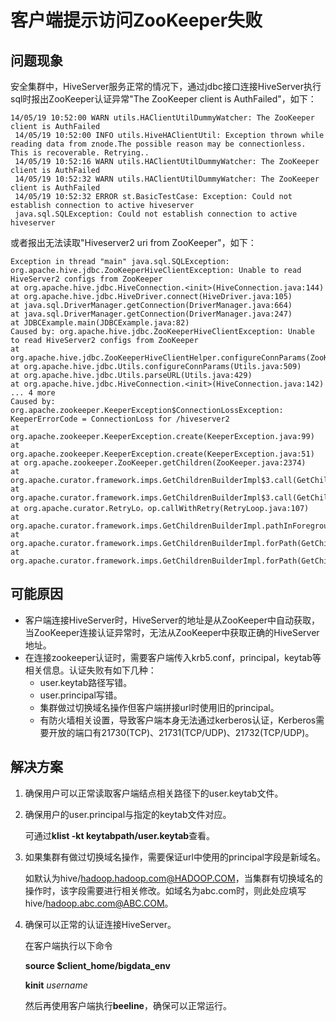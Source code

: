 # 客户端提示访问ZooKeeper失败<a name="ZH-CN_TOPIC_0207461511"></a>

## 问题现象<a name="zh-cn_topic_0167276080_s4062da02d4d340ed9dbd38c42c5a7475"></a>

安全集群中，HiveServer服务正常的情况下，通过jdbc接口连接HiveServer执行sql时报出ZooKeeper认证异常"The ZooKeeper client is AuthFailed"，如下：

```
14/05/19 10:52:00 WARN utils.HAClientUtilDummyWatcher: The ZooKeeper client is AuthFailed
 14/05/19 10:52:00 INFO utils.HiveHAClientUtil: Exception thrown while reading data from znode.The possible reason may be connectionless. This is recoverable. Retrying.. 
 14/05/19 10:52:16 WARN utils.HAClientUtilDummyWatcher: The ZooKeeper client is AuthFailed 
 14/05/19 10:52:32 WARN utils.HAClientUtilDummyWatcher: The ZooKeeper client is AuthFailed 
 14/05/19 10:52:32 ERROR st.BasicTestCase: Exception: Could not establish connection to active hiveserver 
 java.sql.SQLException: Could not establish connection to active hiveserver
```

或者报出无法读取"Hiveserver2 uri from ZooKeeper"，如下：

```
Exception in thread "main" java.sql.SQLException: org.apache.hive.jdbc.ZooKeeperHiveClientException: Unable to read HiveServer2 configs from ZooKeeper
at org.apache.hive.jdbc.HiveConnection.<init>(HiveConnection.java:144)
at org.apache.hive.jdbc.HiveDriver.connect(HiveDriver.java:105)
at java.sql.DriverManager.getConnection(DriverManager.java:664)
at java.sql.DriverManager.getConnection(DriverManager.java:247)
at JDBCExample.main(JDBCExample.java:82)
Caused by: org.apache.hive.jdbc.ZooKeeperHiveClientException: Unable to read HiveServer2 configs from ZooKeeper
at org.apache.hive.jdbc.ZooKeeperHiveClientHelper.configureConnParams(ZooKeeperHiveClientHelper.java:100)
at org.apache.hive.jdbc.Utils.configureConnParams(Utils.java:509)
at org.apache.hive.jdbc.Utils.parseURL(Utils.java:429)
at org.apache.hive.jdbc.HiveConnection.<init>(HiveConnection.java:142)
... 4 more
Caused by: org.apache.zookeeper.KeeperException$ConnectionLossException: KeeperErrorCode = ConnectionLoss for /hiveserver2
at org.apache.zookeeper.KeeperException.create(KeeperException.java:99)
at org.apache.zookeeper.KeeperException.create(KeeperException.java:51)
at org.apache.zookeeper.ZooKeeper.getChildren(ZooKeeper.java:2374)
at org.apache.curator.framework.imps.GetChildrenBuilderImpl$3.call(GetChildrenBuilderImpl.java:214)
at org.apache.curator.framework.imps.GetChildrenBuilderImpl$3.call(GetChildrenBuilderImpl.java:203)
at org.apache.curator.RetryLo，op.callWithRetry(RetryLoop.java:107)
at org.apache.curator.framework.imps.GetChildrenBuilderImpl.pathInForeground(GetChildrenBuilderImpl.java:200)
at org.apache.curator.framework.imps.GetChildrenBuilderImpl.forPath(GetChildrenBuilderImpl.java:191)
at org.apache.curator.framework.imps.GetChildrenBuilderImpl.forPath(GetChildrenBuilderImpl.java:38)
```

## 可能原因<a name="zh-cn_topic_0167276080_sde58cdd386c74b8c940eb2114143b0a3"></a>

-   客户端连接HiveServer时，HiveServer的地址是从ZooKeeper中自动获取，当ZooKeeper连接认证异常时，无法从ZooKeeper中获取正确的HiveServer地址。
-   在连接zookeeper认证时，需要客户端传入krb5.conf，principal，keytab等相关信息。认证失败有如下几种：
    -   user.keytab路径写错。
    -   user.principal写错。
    -   集群做过切换域名操作但客户端拼接url时使用旧的principal。
    -   有防火墙相关设置，导致客户端本身无法通过kerberos认证，Kerberos需要开放的端口有21730\(TCP\)、21731\(TCP/UDP\)、21732\(TCP/UDP\)。


## 解决方案<a name="zh-cn_topic_0167276080_sf8f53c018c784bab9ca84e6d32b5d35d"></a>

1.  确保用户可以正常读取客户端结点相关路径下的user.keytab文件。
2.  确保用户的user.principal与指定的keytab文件对应。

    可通过**klist -kt keytabpath/user.keytab**查看。

3.  如果集群有做过切换域名操作，需要保证url中使用的principal字段是新域名。

    如默认为hive/hadoop.hadoop.com@HADOOP.COM，当集群有切换域名的操作时，该字段需要进行相关修改。如域名为abc.com时，则此处应填写hive/hadoop.abc.com@ABC.COM。

4.  确保可以正常的认证连接HiveServer。

    在客户端执行以下命令

    **source $client\_home/bigdata\_env**

    **kinit** _username_

    然后再使用客户端执行**beeline**，确保可以正常运行。



